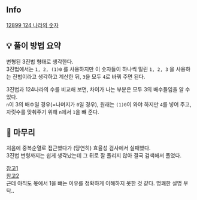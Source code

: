## Info
[12899 124 나라의 숫자](https://school.programmers.co.kr/learn/courses/30/lessons/12899)

## 💡 풀이 방법 요약
변형된 3진법 형태로 생각한다.  
3진법에서는 `1, 2, (1)0` 를 사용하지만 이 숫자들이 하나씩 밀린 `1, 2, 3` 을 사용하는 진법이라고 생각하고 계산한 뒤, `3`을 모두 `4`로 바꿔 주면 된다.  
  
3진법과 124나라의 수를 비교해 보면, 차이가 나는 부분은 모두 3의 배수들임을 알 수 있다.  
`n`이 3의 배수일 경우(=나머지가 `0`일 경우), 원래는 `(1)0`이 와야 하지만 `4`를 넣어 주고, 자릿수를 맞춰주기 위해 `n`에서 `1`을 뺴 준다.

## 🙂 마무리
처음에 중복순열로 접근했다가 (당연히) 효율성 검사에서 실패했다.  
3진법 변형까지는 쉽게 생각났는데 그 뒤로 잘 풀리지 않아 결국 검색해서 풀었다.

[참고1](https://hoons-dev.tistory.com/67)  
[참고2](https://blog.itcode.dev/posts/2021/12/27/programmers-a0070)  
근데 아직도 몫에서 1을 뺴는 이유를 정확하게 이해하지 못한 것 같다. 명쾌한 설명 부탁..